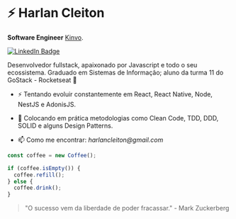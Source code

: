 # ⚡ Harlan Cleiton

**Software Engineer** [Kinvo](https://kinvo.com.br/).

[![LinkedIn Badge](https://img.shields.io/badge/linkedin--%238f2d07?style=for-the-badge&logo=linkedin&logoColor=white)](https://www.linkedin.com/in/harlancleiton/)

Desenvolvedor fullstack, apaixonado por Javascript e todo o seu ecossistema. Graduado em Sistemas de Informação; aluno da turma 11 do GoStack - Rocketseat 🚀

- ⚡ Tentando evoluir constantemente em React, React Native, Node, NestJS e AdonisJS.

- 💬 Colocando em prática metodologias como Clean Code, TDD, DDD, SOLID e alguns Design Patterns.

- 📫 Como me encontrar: _harlancleiton@gmail.com_

```ts
const coffee = new Coffee();

if (coffee.isEmpty()) {
  coffee.refill();
} else {
  coffee.drink();
}
```

> "O sucesso vem da liberdade de poder fracassar." - Mark Zuckerberg
